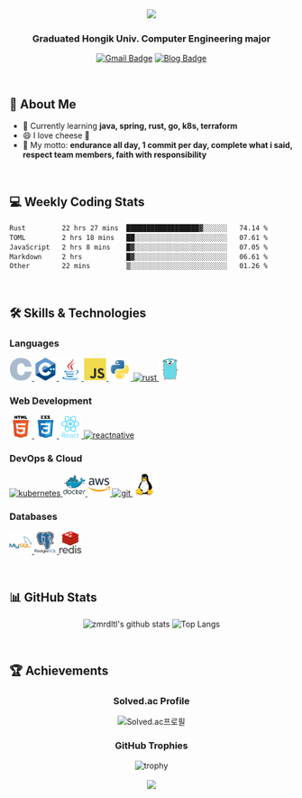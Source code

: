 <!--✨ _special_ ✨ repository

Here are some ideas to get you started:

- 🔭 I'm currently working on ...
- 🌱 I'm currently learning ... Hongik Univ. 4th grade graduate 2021.08
- 👯 I'm looking to collaborate on ... naver, kakao, or other it companies
- 🤔 I'm looking for help with ...
- 💬 Ask me about 
- 😄 Pronouns: 
- 
- 🍖 My motto: endurance all day, 1 commit per day, complete what i said, respect team members, faith with responsibility
-->

<div align="center">
  <img src="https://capsule-render.vercel.app/api?type=waving&color=gradient&height=200&section=header&text=Meen%20Seek%20Kim&fontSize=70&animation=fadeIn&fontAlignY=38&descAlignY=51&descAlign=62" />
</div>

<h3 align="center"> Graduated Hongik Univ. Computer Engineering major</h3>

<div align="center">
  
  [![Gmail Badge](https://img.shields.io/badge/Gmail-d14836?style=flat-square&logo=Gmail&logoColor=white&link=mailto:meenseek5929@naver.com)](mailto:meenseek5929@naver.com)
  [![Blog Badge](https://img.shields.io/badge/Blog-03C75A?style=flat-square&logo=Naver&logoColor=white&link=https://codecollector.tistory.com)](https://codecollector.tistory.com)
  
</div>

<br>

## 🚀 About Me

- 🌱 Currently learning **java, spring, rust, go, k8s, terraform**
- 😄 I love cheese 🧀
- 🍖 My motto: **endurance all day, 1 commit per day, complete what i said, respect team members, faith with responsibility**

<br>

## 💻 Weekly Coding Stats

<!--START_SECTION:waka-->

```txt
Rust         22 hrs 27 mins  ██████████████████▓░░░░░░   74.14 %
TOML         2 hrs 18 mins   ██░░░░░░░░░░░░░░░░░░░░░░░   07.61 %
JavaScript   2 hrs 8 mins    █▓░░░░░░░░░░░░░░░░░░░░░░░   07.05 %
Markdown     2 hrs           █▓░░░░░░░░░░░░░░░░░░░░░░░   06.61 %
Other        22 mins         ▒░░░░░░░░░░░░░░░░░░░░░░░░   01.26 %
```

<!--END_SECTION:waka-->

<br>

## 🛠️ Skills & Technologies

### Languages

<p align="left"> 
  <a href="https://www.cprogramming.com/" target="_blank"> 
    <img src="https://raw.githubusercontent.com/devicons/devicon/master/icons/c/c-original.svg" alt="c" width="40" height="40"/> 
  </a> 
  <a href="https://www.w3schools.com/cpp/" target="_blank"> 
    <img src="https://raw.githubusercontent.com/devicons/devicon/master/icons/cplusplus/cplusplus-original.svg" alt="cplusplus" width="40" height="40"/> 
  </a> 
  <a href="https://www.java.com" target="_blank"> 
    <img src="https://raw.githubusercontent.com/devicons/devicon/master/icons/java/java-original.svg" alt="java" width="40" height="40"/> 
  </a> 
  <a href="https://developer.mozilla.org/en-US/docs/Web/JavaScript" target="_blank"> 
    <img src="https://raw.githubusercontent.com/devicons/devicon/master/icons/javascript/javascript-original.svg" alt="javascript" width="40" height="40"/> 
  </a> 
  <a href="https://www.python.org" target="_blank"> 
    <img src="https://raw.githubusercontent.com/devicons/devicon/master/icons/python/python-original.svg" alt="python" width="40" height="40"/> 
  </a> 
  <a href="https://www.rust-lang.org" target="_blank"> 
    <img src="https://www.rust-lang.org/logos/rust-logo-512x512.png" alt="rust" width="40" height="40"/> 
  </a> 
  <a href="https://golang.org" target="_blank" rel="noreferrer"> 
    <img src="https://raw.githubusercontent.com/devicons/devicon/master/icons/go/go-original.svg" alt="go" width="40" height="40"/> 
  </a> 
</p>

### Web Development

<p align="left">
  <a href="https://www.w3.org/html/" target="_blank"> 
    <img src="https://raw.githubusercontent.com/devicons/devicon/master/icons/html5/html5-original-wordmark.svg" alt="html5" width="40" height="40"/> 
  </a> 
  <a href="https://www.w3schools.com/css/" target="_blank"> 
    <img src="https://raw.githubusercontent.com/devicons/devicon/master/icons/css3/css3-original-wordmark.svg" alt="css3" width="40" height="40"/> 
  </a> 
  <a href="https://reactjs.org/" target="_blank"> 
    <img src="https://raw.githubusercontent.com/devicons/devicon/master/icons/react/react-original-wordmark.svg" alt="react" width="40" height="40"/> 
  </a> 
  <a href="https://reactnative.dev/" target="_blank"> 
    <img src="https://reactnative.dev/img/header_logo.svg" alt="reactnative" width="40" height="40"/> 
  </a> 
</p>

### DevOps & Cloud

<p align="left"> 
  <a href="https://kubernetes.io" target="_blank" rel="noreferrer"> 
    <img src="https://www.vectorlogo.zone/logos/kubernetes/kubernetes-icon.svg" alt="kubernetes" width="40" height="40"/> 
  </a>
  <a href="https://www.docker.com/" target="_blank" rel="noreferrer"> 
      <img src="https://raw.githubusercontent.com/devicons/devicon/master/icons/docker/docker-original-wordmark.svg" alt="docker" width="40" height="40"/> 
  </a>
  <a href="https://aws.amazon.com" target="_blank" rel="noreferrer"> 
    <img src="https://raw.githubusercontent.com/devicons/devicon/master/icons/amazonwebservices/amazonwebservices-original-wordmark.svg" alt="aws" width="40" height="40"/> 
  </a>
  <a href="https://git-scm.com/" target="_blank" rel="noreferrer"> 
    <img src="https://www.vectorlogo.zone/logos/git-scm/git-scm-icon.svg" alt="git" width="40" height="40"/> 
  </a> 
  <a href="https://www.linux.org/" target="_blank" rel="noreferrer"> 
    <img src="https://raw.githubusercontent.com/devicons/devicon/master/icons/linux/linux-original.svg" alt="linux" width="40" height="40"/> 
  </a> 
</p>

### Databases

<p align="left"> 
  <a href="https://www.mysql.com/" target="_blank" rel="noreferrer"> 
    <img src="https://raw.githubusercontent.com/devicons/devicon/master/icons/mysql/mysql-original-wordmark.svg" alt="mysql" width="40" height="40"/> 
  </a> 
  <a href="https://www.postgresql.org" target="_blank" rel="noreferrer"> 
    <img src="https://raw.githubusercontent.com/devicons/devicon/master/icons/postgresql/postgresql-original-wordmark.svg" alt="postgresql" width="40" height="40"/> 
  </a> 
  <a href="https://redis.io" target="_blank" rel="noreferrer"> 
    <img src="https://raw.githubusercontent.com/devicons/devicon/master/icons/redis/redis-original-wordmark.svg" alt="redis" width="40" height="40"/> 
  </a>
</p>

<br>

## 📊 GitHub Stats

<p align="center">
  <img src="https://github-readme-stats.vercel.app/api?username=zmrdltl&show_icons=true&theme=radical&count_private=true" alt="zmrdltl's github stats" />
  <img src="https://github-readme-stats.vercel.app/api/top-langs/?username=zmrdltl&layout=compact&theme=radical" alt="Top Langs" />
</p>

<br>

## 🏆 Achievements

<div align="center">
  
  ### Solved.ac Profile
  <img src="http://mazassumnida.wtf/api/v2/generate_badge?boj=xhdxhl" alt="Solved.ac프로필" />
  
  ### GitHub Trophies
  
  <img src="https://github-profile-trophy.vercel.app/?username=zmrdltl&title=Commit,PullRequest,Followers,Repositories,Stars,Issues,MultipleLang,Organizations&theme=radical&column=4&margin-w=15&margin-h=15" alt="trophy" />
  
</div>

<br>

<div align="center">
  <img src="https://capsule-render.vercel.app/api?type=waving&color=gradient&height=100&section=footer" />
</div>
